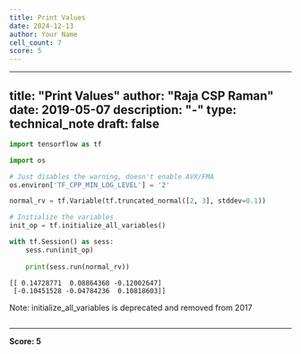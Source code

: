 ```yaml
---
title: Print Values
date: 2024-12-13
author: Your Name
cell_count: 7
score: 5
---
```


---
title: "Print Values"
author: "Raja CSP Raman"
date: 2019-05-07
description: "-"
type: technical_note
draft: false
---

```python
import tensorflow as tf

import os

# Just disables the warning, doesn't enable AVX/FMA
os.environ['TF_CPP_MIN_LOG_LEVEL'] = '2'
```


```python
normal_rv = tf.Variable(tf.truncated_normal([2, 3], stddev=0.1))
```


```python
# Initialize the variables
init_op = tf.initialize_all_variables()
```


```python
with tf.Session() as sess:
    sess.run(init_op)
    
    print(sess.run(normal_rv))
```

    [[ 0.14728771  0.08864368 -0.12002647]
     [-0.10451528 -0.04784236  0.10818603]]


Note: initialize_all_variables is deprecated and removed from 2017


```python

```


---
**Score: 5**